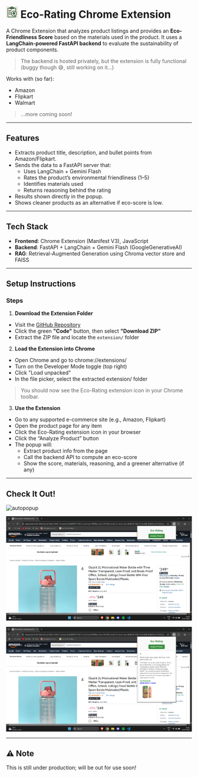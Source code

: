 # <img src="extension/icon.png" alt="logo" width="32" height="32"> Eco-Rating Chrome Extension

A Chrome Extension that analyzes product listings and provides an **Eco-Friendliness Score** based on the materials used in the product. It uses a **LangChain-powered FastAPI backend** to evaluate the sustainability of product components.
>The backend is hosted privately, but the extension is fully functional (buggy though 😅, still working on it...)

Works with (so far):
- Amazon
- Flipkart
- Walmart
> ...more coming soon!
---

## Features

- Extracts product title, description, and bullet points from Amazon/Flipkart.
- Sends the data to a FastAPI server that:
  - Uses LangChain + Gemini Flash
  - Rates the product’s environmental friendliness (1–5)
  - Identifies materials used
  - Returns reasoning behind the rating
- Results shown directly in the popup.
- Shows cleaner products as an alternative if eco-score is low.

---

## Tech Stack

- **Frontend**: Chrome Extension (Manifest V3), JavaScript
- **Backend**: FastAPI + LangChain + Gemini Flash (GoogleGenerativeAI)
- **RAG**: Retrieval-Augmented Generation using Chroma vector store and FAISS

---

## Setup Instructions

### Steps

1. **Download the Extension Folder**
- Visit the [GitHub Repository](https://github.com/pkala7968/Sustainability-ext-pb)
- Click the green **"Code"** button, then select **"Download ZIP"**
- Extract the ZIP file and locate the `extension/` folder
2. **Load the Extension into Chrome**
- Open Chrome and go to chrome://extensions/
- Turn on the Developer Mode toggle (top right)
- Click "Load unpacked"
- In the file picker, select the extracted extension/ folder
> You should now see the Eco-Rating extension icon in your Chrome toolbar.
3. **Use the Extension**
- Go to any supported e-commerce site (e.g., Amazon, Flipkart)
- Open the product page for any item
- Click the Eco-Rating extension icon in your browser
- Click the “Analyze Product” button
- The popup will:
  - Extract product info from the page
  - Call the backend API to compute an eco-score
  - Show the score, materials, reasoning, and a greener alternative (if any)

---

## Check It Out!

![autopopup](img/autopopup.png)

![initial](imgs/initial.png)

![analysis](imgs/analysis.png)

---
## ⚠️ Note

This is still under production; will be out for use soon!